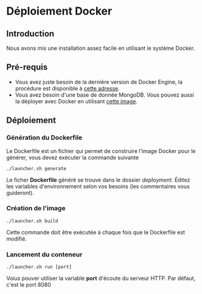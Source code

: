 # Déploiement Docker

## Introduction

Nous avons mis une installation assez facile en utilisant le système Docker.

## Pré-requis

- Vous avez juste besoin de la dernière version de Docker Engine, la procédure est disponible à [cette adresse](https://docs.docker.com/engine/installation/).
- Vous avez besoin d'une base de donnée MongoDB. Vous pouvez aussi la déployer avec Docker en utilisant [cette image](https://hub.docker.com/_/mongo/).

## Déploiement

### Génération du Dockerfile

Le Dockerfile est un fichier qui permet de construire l'image Docker pour le générer, vous devez exécuter la commande suivante

```
./launcher.sh generate
```

Le ficher **Dockerfile** généré se trouve dans le dossier *deployment*. Éditez les variables d'environnement selon vos besoins (les commentaires vous guideront).

### Création de l'image

```
./launcher.sh build
```

Cette commande doit être exécutée à chaque fois que le Dockerfile est modifié.

### Lancement du conteneur

```
./launcher.sh run [port]
```

Voius pouver utiliser la variable **port** d'écoute du serveur HTTP. Par défaut, c'est le port 8080